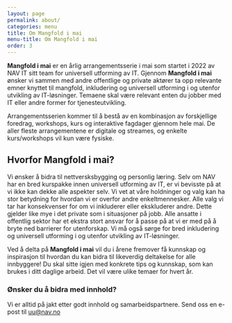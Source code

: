 ```yaml
---
layout: page
permalink: about/
categories: menu
title: Om Mangfold i mai
menu-title: Om Mangfold i mai
order: 3
---
```


**Mangfold i mai** er en årlig arrangementsserie i mai som startet i 2022 av NAV IT sitt team for universell utforming av IT. 
Gjennom **Mangfold i mai** ønsker vi sammen med andre offentlige og private aktører ta opp relevante emner knyttet til mangfold, inkludering og universell utforming i og utenfor utvikling av IT-løsninger. Temaene skal være relevant enten du jobber med IT eller andre former for tjenesteutvikling.

Arrangementsserien kommer til å bestå av en kombinasjon av forskjellige foredrag, workshops, kurs og interaktive fagdager gjennom hele mai. De aller fleste arrangementene er digitale og streames, og enkelte kurs/workshops vil kun være fysiske. 

## Hvorfor Mangfold i mai?
Vi ønsker å bidra til nettversksbygging og personlig læring. Selv om NAV har en bred kurspakke innen universell utforming av IT, er vi bevisste på at vi ikke kan dekke alle aspekter selv. 
Vi vet at våre holdninger og valg kan ha stor betydning for hvordan vi er overfor andre enkeltmennesker. Alle valg vi tar har konsekvenser for om vi inkluderer eller ekskluderer andre. Dette gjelder like mye i det private som i situasjoner på jobb.
Alle ansatte i offentlig sektor har et ekstra stort ansvar for å passe på at vi er med på å bryte ned barrierer for utenforskap. Vi må også sørge for bred inkludering og universell utforming i og utenfor utvikling av IT-løsninger. 

Ved å delta på **Mangfold i mai** vil du i årene fremover få kunnskap og inspirasjon til hvordan du kan bidra til likeverdig deltakelse for alle innbyggere! Du skal sitte igjen med konkrete tips og kunnskap, som kan brukes i ditt daglige arbeid. Det vil være ulike temaer for hvert år.

### Ønsker du å bidra med innhold?
Vi er alltid på jakt etter godt innhold og samarbeidspartnere. Send oss en e-post til uu@nav.no
